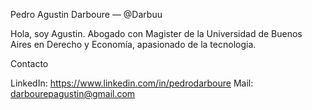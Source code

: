 Pedro Agustin Darboure — @Darbuu

Hola, soy Agustin. Abogado con  Magister de la Universidad de Buenos Aires en Derecho y Economía, apasionado de la tecnologia. 

Contacto

LinkedIn: https://www.linkedin.com/in/pedrodarboure
Mail: darbourepagustin@gmail.com
